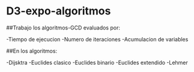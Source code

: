 # D3-expo-algoritmos
##Trabajo los algoritmos-GCD evaluados por:

  -Tiempo de ejecucion
  -Numero de iteraciones
  -Acumulacion de variables


##En los algoritmos:

  -Dijsktra
  -Euclides clasico
  -Euclides binario
  -Euclides extendido
  -Lehmer
